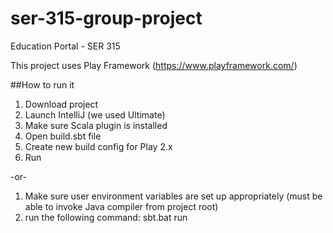 # ser-315-group-project

Education Portal - SER 315

This project uses Play Framework (https://www.playframework.com/)

##How to run it

1) Download project
2) Launch IntelliJ (we used Ultimate)
3) Make sure Scala plugin is installed
3) Open build.sbt file
4) Create new build config for Play 2.x 
5) Run

-or-

1) Make sure user environment variables are set up appropriately (must be able to invoke Java compiler from project root)
2) run the following command: sbt.bat run
